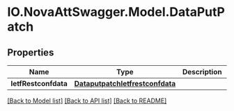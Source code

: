 # IO.NovaAttSwagger.Model.DataPutPatch
## Properties

Name | Type | Description | Notes
------------ | ------------- | ------------- | -------------
**IetfRestconfdata** | [**DataputpatchIetfrestconfdata**](DataputpatchIetfrestconfdata.md) |  | [optional] 

[[Back to Model list]](../README.md#documentation-for-models) [[Back to API list]](../README.md#documentation-for-api-endpoints) [[Back to README]](../README.md)

